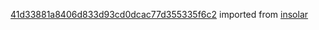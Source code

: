 [41d33881a8406d833d93cd0dcac77d355335f6c2](https://github.com/insolar/insolar/commit/41d33881a8406d833d93cd0dcac77d355335f6c2) imported from [insolar](https://github.com/insolar/insolar)
